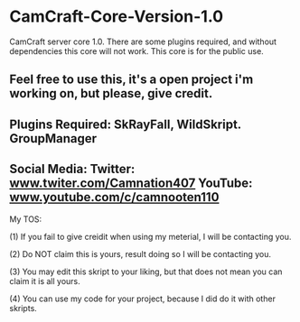 # CamCraft-Core-Version-1.0
CamCraft server core 1.0. There are some plugins required, and without dependencies this core will not work. This core is for the public use. 

Feel free to use this, it's a open project i'm working on, but please, give credit.
--------------------------------------------------
Plugins Required: SkRayFall, WildSkript. GroupManager
--------------------------------------------------
Social Media: 
 Twitter: www.twiter.com/Camnation407
 YouTube: www.youtube.com/c/camnooten110
---------------------------------------------------
My TOS: 

 (1) If you fail to give creidit when using my meterial, I will be contacting you. 
 
 (2) Do NOT claim this is yours, result doing so I will be contacting you.
 
 (3) You may edit this skript to your liking, but that does not mean you can claim it is all yours. 
 
 (4) You can use my code for your project, because I did do it with other skripts.

